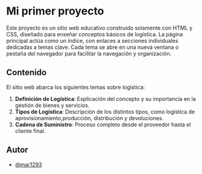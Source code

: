 
# Mi primer proyecto

Este proyecto es un sitio web educativo construido solamente con HTML y CSS, diseñado para enseñar conceptos básicos de logística. La página principal actúa como un índice, con enlaces a secciones individuales dedicadas a temas clave. Cada tema se abre en una nueva ventana o pestaña del navegador para facilitar la navegación y organización.


## Contenido

El sitio web abarca los siguientes temas sobre logística:
1. **Definición de Logística**: Explicación del concepto y su importancia en la gestión de bienes y servicios.
2. **Tipos de Logística**: Descripción de los distintos tipos, como logística de aprovisionamiento,producción, distribución y devoluciones.
3. **Cadena de Suministro**: Proceso completo desde el proveedor hasta el cliente final.
## Autor

- [@mar1293](https://www.github.com/mar1293)